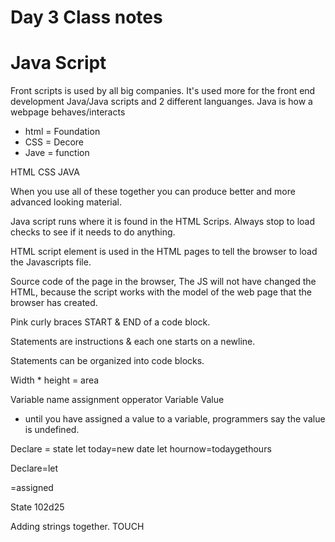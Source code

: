 # Day 3 Class notes 
# Java Script
Front scripts is used by all big companies. It's used more for the front end development Java/Java scripts and 2 different languanges. Java is how a webpage behaves/interacts 
* html = Foundation
* CSS = Decore 
* Jave = function 


HTML CSS JAVA

When you use all of these together you can produce better and more advanced looking material.

Java script runs where it is found in the HTML Scrips. Always stop to load checks to see if it needs to do anything. 

HTML script element is used in the HTML pages to tell the browser to load the Javascripts file. 

Source code of the page in the browser, The JS will not have changed the HTML, because the script works with the model of the web page that the browser has created.

Pink curly braces START & END of a code block.

Statements are instructions & each one starts on a newline. 

Statements can be organized into code blocks.

Width * height = area



Variable name 
assignment opperator 
Variable Value 

* until you have assigned a value to a variable, programmers say the value is undefined. 

Declare = state
let today=new date
let hournow=todaygethours

Declare=let 

=assigned 

State 102d25

Adding strings together. TOUCH 
